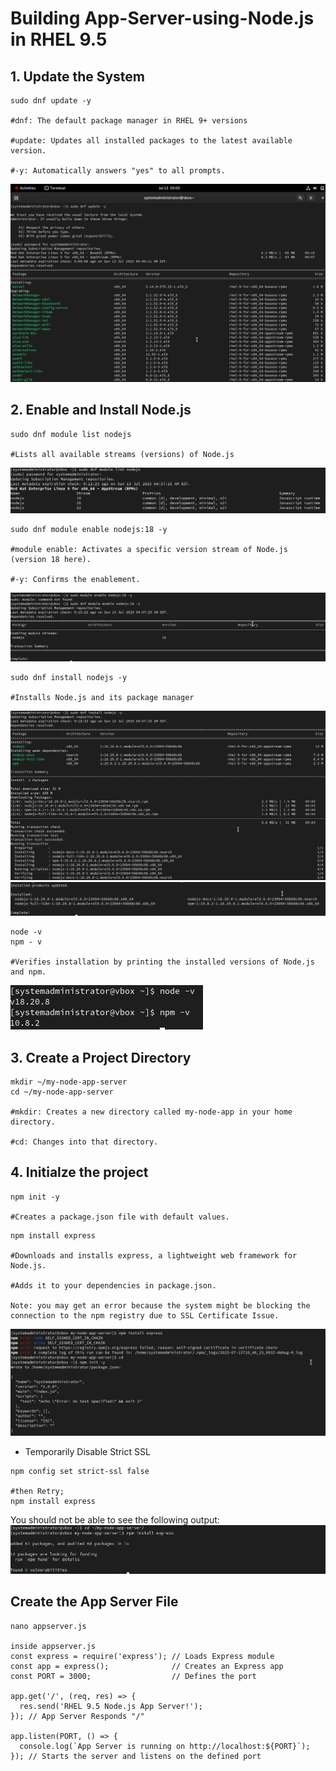 # Building App-Server-using-Node.js in RHEL 9.5

## 1. Update the System
```
sudo dnf update -y

#dnf: The default package manager in RHEL 9+ versions

#update: Updates all installed packages to the latest available version.

#-y: Automatically answers "yes" to all prompts.
```
![alt text](image.png)

## 2. Enable and Install Node.js
```
sudo dnf module list nodejs

#Lists all available streams (versions) of Node.js
```
![alt text](image-1.png)

```
sudo dnf module enable nodejs:18 -y

#module enable: Activates a specific version stream of Node.js (version 18 here).

#-y: Confirms the enablement.
```
![alt text](image-2.png)

```
sudo dnf install nodejs -y

#Installs Node.js and its package manager
```
![alt text](image-3.png)
![alt text](image-4.png)

```
node -v
npm - v 

#Verifies installation by printing the installed versions of Node.js and npm.
```
![alt text](image-6.png)

## 3. Create a Project Directory 

```
mkdir ~/my-node-app-server
cd ~/my-node-app-server

#mkdir: Creates a new directory called my-node-app in your home directory.

#cd: Changes into that directory.
```
## 4. Initialze the project 

```
npm init -y 

#Creates a package.json file with default values.
```
```
npm install express

#Downloads and installs express, a lightweight web framework for Node.js.

#Adds it to your dependencies in package.json.

Note: you may get an error because the system might be blocking the connection to the npm registry due to SSL Certificate Issue. 
```
![alt text](image-8.png)

- Temporarily Disable Strict SSL
```
npm config set strict-ssl false

#then Retry; 
npm install express
```
You should not be able to see the following output:
![alt text](image-9.png)

## Create the App Server File 

```
nano appserver.js

inside appserver.js
const express = require('express'); // Loads Express module
const app = express();              // Creates an Express app
const PORT = 3000;                  // Defines the port

app.get('/', (req, res) => {
  res.send('RHEL 9.5 Node.js App Server!');
}); // App Server Responds "/"

app.listen(PORT, () => {
  console.log(`App Server is running on http://localhost:${PORT}`);
}); // Starts the server and listens on the defined port
```